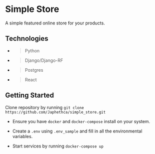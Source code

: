 # Simple Store

A simple featured online store for your products.

## Technologies

- > Python
- > Django/Django-RF
- > Postgres
- > React

## Getting Started

Clone repository by running `git clone https://github.com/Japhethca/simple_store.git`

- Ensure you have `docker` and `docker-compose` install on your system.

- Create a `.env` using `.env_sample` and fill in all the environmental variables.

- Start services by running `docker-compose up`
